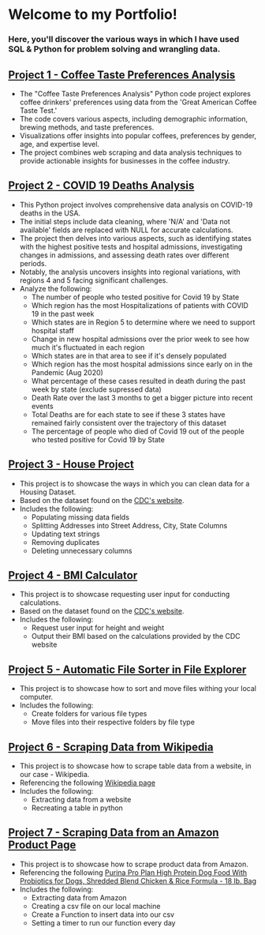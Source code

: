# Welcome to my Portfolio!

### Here, you'll discover the various ways in which I have used SQL & Python for problem solving and wrangling data.

## [Project 1 - Coffee Taste Preferences Analysis](/Coffee_Taste_Preferences.ipnyb)
- The "Coffee Taste Preferences Analysis" Python code project explores coffee drinkers' preferences using data from the 'Great American Coffee Taste Test.'
- The code covers various aspects, including demographic information, brewing methods, and taste preferences.
- Visualizations offer insights into popular coffees, preferences by gender, age, and expertise level.
- The project combines web scraping and data analysis techniques to provide actionable insights for businesses in the coffee industry.

## [Project 2 - COVID 19 Deaths Analysis](/COVID_19_Deaths_Analysis.sql)
  - This Python project involves comprehensive data analysis on COVID-19 deaths in the USA.
  - The initial steps include data cleaning, where 'N/A' and 'Data not available' fields are replaced with NULL for accurate calculations.
  - The project then delves into various aspects, such as identifying states with the highest positive tests and hospital admissions, investigating changes in admissions, and assessing death rates over different periods.
  - Notably, the analysis uncovers insights into regional variations, with regions 4 and 5 facing significant challenges.
  - Analyze the following:
    * The number of people who tested positive for Covid 19 by State
    * Which region has the most Hospitalizations of patients with COVID 19 in the past week
    * Which states are in Region 5 to determine where we need to support hospital staff
    * Change in new hospital admissions over the prior week to see how much it's fluctuated in each region
    * Which states are in that area to see if it's densely populated
    * Which region has the most hospital admissions since early on in the Pandemic (Aug 2020)
    * What percentage of these cases resulted in death during the past week by state (exclude supressed data)
    * Death Rate over the last 3 months to get a bigger picture into recent events
    * Total Deaths are for each state to see if these 3 states have remained fairly consistent over the trajectory of this dataset
    * The percentage of people who died of Covid 19 out of the people who tested positive for Covid 19 by State

## [Project 3 - House Project](/House_Project.sql)
  - This project is to showcase the ways in which you can clean data for a Housing Dataset.
  - Based on the dataset found on the [CDC's website](https://covid.cdc.gov/covid-data-tracker/#maps_percent-covid-deaths).
  - Includes the following:
    * Populating missing data fields
    * Splitting Addresses into Street Address, City, State Columns
    * Updating text strings
    * Removing duplicates
    * Deleting unnecessary columns

## [Project 4 - BMI Calculator](/BMI_Calculator.py)
  - This project is to showcase requesting user input for conducting calculations.
  - Based on the dataset found on the [CDC's website](https://www.cdc.gov/healthyweight/assessing/bmi/adult_bmi/english_bmi_calculator/bmi_calculator.html).
  - Includes the following:
    * Request user input for height and weight
    * Output their BMI based on the calculations provided by the CDC website

## [Project 5 - Automatic File Sorter in File Explorer](/Automatic_File_Sorter_in_File_Explorer.py)
  - This project is to showcase how to sort and move files withing your local computer.
  - Includes the following:
    * Create folders for various file types
    * Move files into their respective folders by file type

## [Project 6 - Scraping Data from Wikipedia](/Scraping_Data_From_Wikipedia.py)
  - This project is to showcase how to scrape table data from a website, in our case - Wikipedia.
  - Referencing the following [Wikipedia page](https://en.wikipedia.org/wiki/List_of_largest_companies_in_the_United_States_by_revenue)
  - Includes the following:
    * Extracting data from a website
    * Recreating a table in python

## [Project 7 - Scraping Data from an Amazon Product Page](/AmazonWebScraping.py)
  - This project is to showcase how to scrape product data from Amazon.
  - Referencing the following [Purina Pro Plan High Protein Dog Food With Probiotics for Dogs, Shredded Blend Chicken & Rice Formula - 18 lb. Bag](https://www.amazon.com/Purina-Pro-Plan-Shredded-Chicken/dp/B001VIWHMY/ref=sr_1_1_sspa?c=ts&dib=eyJ2IjoiMSJ9.gTlB5Nw7kn5_xISkmyyvDNEcy5lBTgMwVve74BV4FSuk92cRMtaoje1zlHB2Pv4ttxluzKLSHb-IBu_4M6tEKQ.g6yhi4W91euRABnH1G6S55Fr4Vau_9AfY50wHwoNoSA&dib_tag=se&keywords=Dog%2BFood&qid=1704995498&rdc=1&s=pet-supplies&sr=1-1-spons&ts_id=2975359011&sp_csd=d2lkZ2V0TmFtZT1zcF9hdGY&th=1)
  - Includes the following:
    * Extracting data from Amazon
    * Creating a csv file on our local machine
    * Create a Function to insert data into our csv
    * Setting a timer to run our function every day
